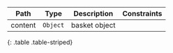 | Path | Type | Description | Constraints |  
| :--: | :--: | :---------: | :---------: |  
| content | `Object` | basket object |  |  
{: .table .table-striped}
